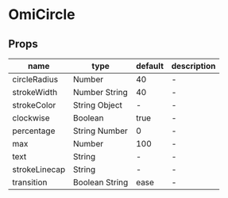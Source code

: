 # OmiCircle

## Props

| name          | type           | default | description |
| ------------- | -------------- | ------- | ----------- |
| circleRadius  | Number         | 40      | -           |
| strokeWidth   | Number String  | 40      | -           |
| strokeColor   | String Object  | -       | -           |
| clockwise     | Boolean        | true    | -           |
| percentage    | String Number  | 0       | -           |
| max           | Number         | 100     | -           |
| text          | String         | -       | -           |
| strokeLinecap | String         | -       | -           |
| transition    | Boolean String | ease    | -           |
